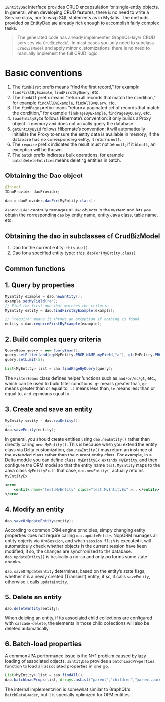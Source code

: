 `IEntityDao` interface provides CRUD encapsulation for single-entity objects. In general, when developing CRUD features, there is no need to write a Service class, nor to wrap SQL statements as in MyBatis.
The methods provided on EntityDao are already rich enough to accomplish fairly complex tasks.

> The generated code has already implemented GraphQL-layer CRUD services via `CrudBizModel`. In most cases you only need to subclass `CrudBizModel` and apply minor customizations; there is no need to manually implement the full CRUD logic.

# Basic conventions

1. The `findFirst` prefix means “find the first record,” for example `findFirstByExample`, `findFirstByQuery`, etc.
2. The `findAll` prefix means “return all records that match the condition,” for example `findAllByExample`, `findAllByQuery`, etc.
3. The `findPage` prefix means “return a paginated set of records that match the condition,” for example `findPageByExample`, `findPageByQuery`, etc.
4. `loadEntityById` follows Hibernate’s convention: it only builds a Proxy object in memory and does not actually query the database.
5. `getEntityById` follows Hibernate’s convention: it will automatically initialize the Proxy to ensure the entity data is available in memory; if the database has no corresponding entity, it returns `null`.
6. The `require` prefix indicates the result must not be `null`; if it is `null`, an exception will be thrown.
7. The `batch` prefix indicates bulk operations, for example `batchDeleteEntities` means deleting entities in batch.

## Obtaining the Dao object

```java
@Inject
IDaoProvider daoProvider;

dao = daoProvider.daoFor(MyEntity.class);
```

`daoProvider` centrally manages all `dao` objects in the system and lets you obtain the corresponding `dao` by entity name, entity Java class, table name, etc.

## Obtaining the dao in subclasses of CrudBizModel

1. Dao for the current entity: `this.dao()`
2. Dao for a specified entity type: `this.daoFor(MyEntity.class)`

## Common functions

## 1. Query by properties

```java
MyEntity example = dao.newEntity();
example.setMyField("a");
// Find the first one that matches the criteria
MyEntity entity = dao.findFirstByExample(example);

// "require" means it throws an exception if nothing is found
entity = dao.requireFirstByExample(example);
```

## 2. Build complex query criteria

```java
QueryBean query = new QueryBean();
query.setFilter(and(eq(MyEntity.PROP_NAME_myField,"a"), gt(MyEntity.PROP_NAME_myStatus,3)));
query.setLimit(5);

List<MyEntity> list = dao.findPageByQuery(query);
```

The `FilterBeans` class defines helper functions such as `and/or/eq/gt`, etc., which can be used to build filter conditions. `gt` means greater than, `ge` means greater than or equal to, `lt` means less than, `le` means less than or equal to, and `eq` means equal to.

## 3. Create and save an entity

```java
MyEntity entity = dao.newEntity();
...
dao.saveEntity(entity);
```

In general, you should create entities using `dao.newEntity()` rather than directly calling `new MyEntity()`. This is because when you extend the entity class via Delta customization, `dao.newEntity()` may return an instance of the extended class rather than the current entity class. For example, in a Delta module you can define `class MyEntityEx extends MyEntity`, and then configure the ORM model so that the entity name `test.MyEntity` maps to the Java class `MyEntityEx`. In that case, `dao.newEntity()` actually returns `MyEntityEx`.

```xml
<orm>
    <entity name="test.MyEntity" class="test.MyEntityEx" >...</entity>
</orm>
```

## 4. Modify an entity

```java
dao.saveOrUpdateEntity(entity);
```

According to common ORM engine principles, simply changing entity properties does not require calling `dao.updateEntity`. NopORM manages all entity objects via `OrmSession`, and when `session.flush` is executed it will automatically check whether objects in the current session have been modified; if so, the changes are synchronized to the database. `dao.updateEntity()` is basically a no-op and only performs some state checks.

`dao.saveOrUpdateEntity` determines, based on the entity’s state flags, whether it is a newly created (Transient) entity; if so, it calls `saveEntity`, otherwise it calls `updateEntity`.

## 5. Delete an entity

```java
dao.deleteEntity(entity);
```

When deleting an entity, if its associated child collections are configured with `cascade-delete`, the elements in those child collections will also be deleted automatically.

## 6. Batch-load properties

A common JPA performance issue is the N+1 problem caused by lazy loading of associated objects. `IEntityDao` provides a `batchLoadProperties` function to load all associated properties in one go.

```java
List<MyEntity> list = dao.findAll();
dao.batchLoadProps(list, Arrays.asList("parent","children","parent.parent"));
```

The internal implementation is somewhat similar to GraphQL’s `BatchDataLoader`, but it is specially optimized for ORM entities.

<!-- SOURCE_MD5:66e2705ad432fdd87c8ffd1bc8593958-->
